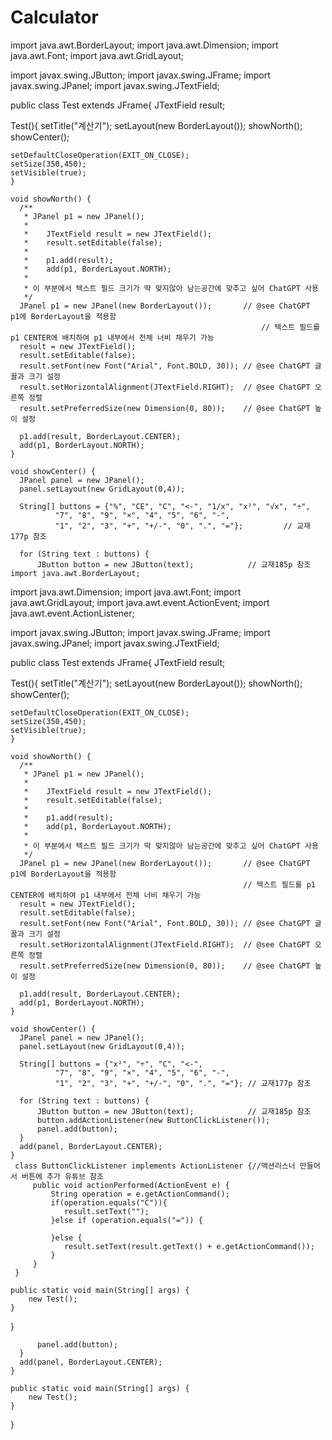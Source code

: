 # Calculator
import java.awt.BorderLayout;
import java.awt.Dimension;
import java.awt.Font;
import java.awt.GridLayout;

import javax.swing.JButton;
import javax.swing.JFrame;
import javax.swing.JPanel;
import javax.swing.JTextField;

public class Test extends JFrame{
  JTextField result;
	
  Test(){
	setTitle("계산기");
	setLayout(new BorderLayout());
	showNorth(); showCenter();
	  
	setDefaultCloseOperation(EXIT_ON_CLOSE);
	setSize(350,450);
	setVisible(true);
	}
	
	void showNorth() {
	  /** 
	   * JPanel p1 = new JPanel();
	   *
	   *	JTextField result = new JTextField();
	   *	result.setEditable(false);
	   *
	   *	p1.add(result);
	   *	add(p1, BorderLayout.NORTH);
	   *	
	   * 이 부분에서 텍스트 필드 크기가 딱 맞지않아 남는공간에 맞추고 싶어 ChatGPT 사용
	   */
	  JPanel p1 = new JPanel(new BorderLayout());       // @see ChatGPT  p1에 BorderLayout을 적용함
                                                            // 텍스트 필드를 p1 CENTER에 배치하여 p1 내부에서 전체 너비 채우기 가능 
	  result = new JTextField();
	  result.setEditable(false);
	  result.setFont(new Font("Arial", Font.BOLD, 30)); // @see ChatGPT 글꼴과 크기 설정
	  result.setHorizontalAlignment(JTextField.RIGHT);  // @see ChatGPT 오른쪽 정렬
	  result.setPreferredSize(new Dimension(0, 80));    // @see ChatGPT 높이 설정

	  p1.add(result, BorderLayout.CENTER);
	  add(p1, BorderLayout.NORTH);
	}
	
	void showCenter() {
	  JPanel panel = new JPanel();
	  panel.setLayout(new GridLayout(0,4));
	  
	  String[] buttons = {"%", "CE", "C", "<-", "1/x", "x²", "√x", "÷",
              "7", "8", "9", "×", "4", "5", "6", "-", 
              "1", "2", "3", "+", "+/-", "0", ".", "="};         // 교재177p 참조
	  
	  for (String text : buttons) {
          JButton button = new JButton(text);			 // 교재185p 참조import java.awt.BorderLayout;
import java.awt.Dimension;
import java.awt.Font;
import java.awt.GridLayout;
import java.awt.event.ActionEvent;
import java.awt.event.ActionListener;

import javax.swing.JButton;
import javax.swing.JFrame;
import javax.swing.JPanel;
import javax.swing.JTextField;

public class Test extends JFrame{
  JTextField result;
	
  Test(){
	setTitle("계산기");
	setLayout(new BorderLayout());
	showNorth(); showCenter();
	  
	setDefaultCloseOperation(EXIT_ON_CLOSE);
	setSize(350,450);
	setVisible(true);
	}
	
	void showNorth() {
	  /** 
	   * JPanel p1 = new JPanel();
	   *
	   *	JTextField result = new JTextField();
	   *	result.setEditable(false);
	   *
	   *	p1.add(result);
	   *	add(p1, BorderLayout.NORTH);
	   *	
	   * 이 부분에서 텍스트 필드 크기가 딱 맞지않아 남는공간에 맞추고 싶어 ChatGPT 사용
	   */
	  JPanel p1 = new JPanel(new BorderLayout());       // @see ChatGPT  p1에 BorderLayout을 적용함
                                                        // 텍스트 필드를 p1 CENTER에 배치하여 p1 내부에서 전체 너비 채우기 가능 
	  result = new JTextField();
	  result.setEditable(false);
	  result.setFont(new Font("Arial", Font.BOLD, 30)); // @see ChatGPT 글꼴과 크기 설정
	  result.setHorizontalAlignment(JTextField.RIGHT);  // @see ChatGPT 오른쪽 정렬
	  result.setPreferredSize(new Dimension(0, 80));    // @see ChatGPT 높이 설정

	  p1.add(result, BorderLayout.CENTER);
	  add(p1, BorderLayout.NORTH);
	}
	
	void showCenter() {
	  JPanel panel = new JPanel();
	  panel.setLayout(new GridLayout(0,4));
	  
	  String[] buttons = {"x²", "÷", "C", "<-",
              "7", "8", "9", "×", "4", "5", "6", "-",
              "1", "2", "3", "+", "+/-", "0", ".", "="}; // 교재177p 참조
	  
	  for (String text : buttons) {
          JButton button = new JButton(text);			 // 교재185p 참조
          button.addActionListener(new ButtonClickListener());
          panel.add(button);
      }
      add(panel, BorderLayout.CENTER);
    }
	 class ButtonClickListener implements ActionListener {//액션리스너 만들어서 버튼에 추가 유튜브 참조
	     public void actionPerformed(ActionEvent e) {
	         String operation = e.getActionCommand();
	         if(operation.equals("C")){
	        	result.setText("");
	         }else if (operation.equals("=")) {
	        	 
	         }else {
	        	result.setText(result.getText() + e.getActionCommand());
	         }
	     }
	 }

	public static void main(String[] args) {
		new Test();
	}
}

          
          panel.add(button);
      }
      add(panel, BorderLayout.CENTER);
    }

	public static void main(String[] args) {
		new Test();
	}
}
